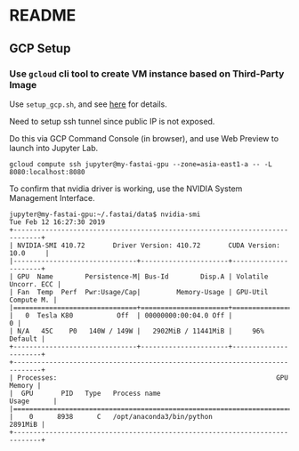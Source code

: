 # README

## GCP Setup

### Use `gcloud` cli tool to create VM instance based on Third-Party Image

Use `setup_gcp.sh`, and see [here](https://course.fast.ai/start_gcp.html) for details.

Need to setup ssh tunnel since public IP is not exposed.

Do this via GCP Command Console (in browser), and use Web Preview to launch into Jupyter Lab.

```
gcloud compute ssh jupyter@my-fastai-gpu --zone=asia-east1-a -- -L 8080:localhost:8080
```

To confirm that nvidia driver is working, use the NVIDIA System Management Interface.

```
jupyter@my-fastai-gpu:~/.fastai/data$ nvidia-smi
Tue Feb 12 16:27:30 2019
+-----------------------------------------------------------------------------+
| NVIDIA-SMI 410.72       Driver Version: 410.72       CUDA Version: 10.0     |
|-------------------------------+----------------------+----------------------+
| GPU  Name        Persistence-M| Bus-Id        Disp.A | Volatile Uncorr. ECC |
| Fan  Temp  Perf  Pwr:Usage/Cap|         Memory-Usage | GPU-Util  Compute M. |
|===============================+======================+======================|
|   0  Tesla K80           Off  | 00000000:00:04.0 Off |                    0 |
| N/A   45C    P0   140W / 149W |   2902MiB / 11441MiB |     96%      Default |
+-------------------------------+----------------------+----------------------+
+-----------------------------------------------------------------------------+
| Processes:                                                       GPU Memory |
|  GPU       PID   Type   Process name                             Usage      |
|=============================================================================|
|    0      8938      C   /opt/anaconda3/bin/python                   2891MiB |
+-----------------------------------------------------------------------------+
```

